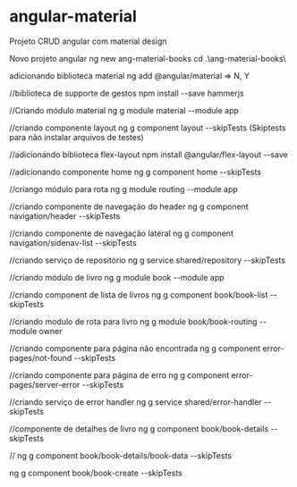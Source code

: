 # angular-material
Projeto CRUD angular com material design

Novo projeto angular
ng new ang-material-books
cd .\ang-material-books\

adicionando biblioteca material
ng add @angular/material => N, Y

//biblioteca de supporte de gestos
npm install --save hammerjs

//Criando módulo material
ng g module material --module app


//criando componente layout
ng g component layout --skipTests (Skiptests para não instalar arquivos de testes)

//adicionando biblioteca flex-layout
npm install @angular/flex-layout --save

//adicionando componente home
ng g component home --skipTests

//criango módulo para rota
ng g module routing --module app

//criando componente de navegação do header
ng g component navigation/header --skipTests

//criando componente de navegação lateral
ng g component navigation/sidenav-list --skipTests

//criando serviço de repositório
ng g service shared/repository --skipTests

//criando módulo de livro
ng g module book --module app

//criando component de lista de livros
ng g component book/book-list --skipTests

//criando modulo de rota para livro 
ng g module book/book-routing --module owner

//criando componente para página não encontrada
ng g component error-pages/not-found --skipTests

//criando componente para página de erro
ng g component error-pages/server-error --skipTests

//criando serviço de error handler
ng g service shared/error-handler --skipTests

//componente de detalhes de livro
ng g component book/book-details --skipTests

//
ng g component book/book-details/book-data --skipTests


ng g component book/book-create --skipTests